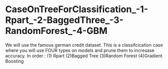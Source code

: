# CaseOnTreeForClassification_-1-Rpart_-2-BaggedThree_-3-RandomForest_-4-GBM
We will use the famous german credit dataset. This is a classifcication case where you will use FOUR types on models and prune them to incresase accuracy. 
In order : 
(1) Rpart 
(2)Bagged Tree 
(3)Random Forest 
(4)Gradient Boosting
